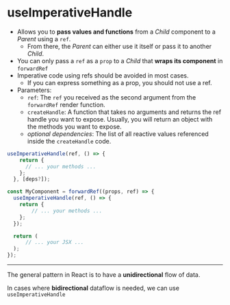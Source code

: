 # useImperativeHandle

- Allows you to **pass values and functions** from a _Child_ component to a _Parent_ using a `ref`.
  - From there, the _Parent_ can either use it itself or pass it to another _Child_.
- You can only pass a `ref` as a `prop` to a _Child_ that **wraps its component** in `forwardRef`
- Imperative code using refs should be avoided in most cases.
  - If you can express something as a prop, you should not use a ref.
- Parameters:
  - `ref`: The `ref` you received as the second argument from the `forwardRef` render function. 
  - `createHandle`: A function that takes no arguments and returns the ref handle you want to expose. Usually, you will return an object with the methods you want to expose. 
  - _optional dependencies_: The list of all reactive values referenced inside the `createHandle` code.

```jsx
useImperativeHandle(ref, () => {
    return {
      // ... your methods ...
    };
  }, [deps?]);
```

```jsx
const MyComponent = forwardRef((props, ref) => {
  useImperativeHandle(ref, () => {
    return {
        // ... your methods ...
    };
  });

  return (
      // ... your JSX ...
  );
});
```

---

The general pattern in React is to have a **unidirectional** flow of data.

In cases where **bidirectional** dataflow is needed, we can use `useImperativeHandle`
